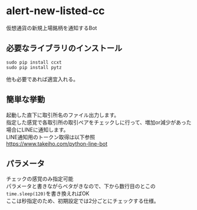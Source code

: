# alert-new-listed-cc
仮想通貨の新規上場銘柄を通知するBot

## 必要なライブラリのインストール
`sudo pip install ccxt`  
`sudo pip install pytz`  

他も必要であれば適宜入れる。

## 簡単な挙動
起動した直下に取引所名のファイル出力します。  
指定した感覚で各取引所の取引ペアをチェックしに行って、増加or減少があった場合にLINEに通知します。  
LINE通知用のトークン取得は以下参照  
<https://www.takeiho.com/python-line-bot>  

## パラメータ
チェックの感覚のみ指定可能  
パラメータと書きながらベタがきなので、下から数行目のとこの`time.sleep(120)`を書き換えればOK  
ここは秒指定のため、初期設定では2分ごとにチェックする仕様。
